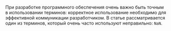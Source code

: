 При разработке программного обеспечения очень важно быть точным в использовании терминов: корректное использование необходимо для эффективной коммуникации разработчиком. В статье рассматривается один из терминов, который очень часто используют неправильно: `NaN`.
